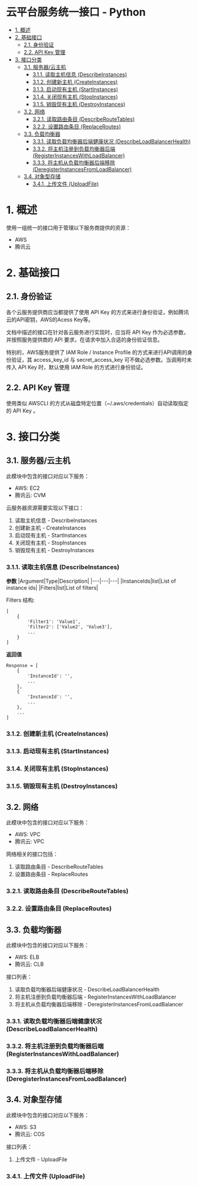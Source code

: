 云平台服务统一接口 - Python
===

<!-- TOC -->

- [1. 概述](#1-概述)
- [2. 基础接口](#2-基础接口)
    - [2.1. 身份验证](#21-身份验证)
    - [2.2. API Key 管理](#22-api-key-管理)
- [3. 接口分类](#3-接口分类)
    - [3.1. 服务器/云主机](#31-服务器云主机)
        - [3.1.1. 读取主机信息 (DescribeInstances)](#311-读取主机信息-describeinstances)
        - [3.1.2. 创建新主机 (CreateInstances)](#312-创建新主机-createinstances)
        - [3.1.3. 启动现有主机 (StartInstances)](#313-启动现有主机-startinstances)
        - [3.1.4. 关闭现有主机 (StopInstances)](#314-关闭现有主机-stopinstances)
        - [3.1.5. 销毁现有主机 (DestroyInstances)](#315-销毁现有主机-destroyinstances)
    - [3.2. 网络](#32-网络)
        - [3.2.1. 读取路由条目 (DescribeRouteTables)](#321-读取路由条目-describeroutetables)
        - [3.2.2. 设置路由条目 (ReplaceRoutes)](#322-设置路由条目-replaceroutes)
    - [3.3. 负载均衡器](#33-负载均衡器)
        - [3.3.1. 读取负载均衡器后端健康状况 (DescribeLoadBalancerHealth)](#331-读取负载均衡器后端健康状况-describeloadbalancerhealth)
        - [3.3.2. 将主机注册到负载均衡器后端 (RegisterInstancesWithLoadBalancer)](#332-将主机注册到负载均衡器后端-registerinstanceswithloadbalancer)
        - [3.3.3. 将主机从负载均衡器后端移除 (DeregisterInstancesFromLoadBalancer)](#333-将主机从负载均衡器后端移除-deregisterinstancesfromloadbalancer)
    - [3.4. 对象型存储](#34-对象型存储)
        - [3.4.1. 上传文件 (UploadFile)](#341-上传文件-uploadfile)

<!-- /TOC -->

# 1. 概述
使用一组统一的接口用于管理以下服务商提供的资源：
+ AWS
+ 腾讯云

# 2. 基础接口
## 2.1. 身份验证
各个云服务提供商应当都提供了使用 API Key 的方式来进行身份验证，例如腾讯云的API密钥，AWS的Acess Key等。

文档中描述的接口在针对各云服务进行实现时，应当将 API Key 作为必选参数，并按照服务提供商的 API 要求，在请求中加入合适的身份验证信息。

特别的，AWS服务提供了 IAM Role / Instance Profile 的方式来进行API调用的身份验证，其 access_key_id 与 secret_access_key 可不做必选参数。当调用时未传入 API Key 时，默认使用 IAM Role 的方式进行身份验证。

## 2.2. API Key 管理
使用类似 AWSCLI 的方式从磁盘特定位置（~/.aws/credentials）自动读取指定的 API Key 。

# 3. 接口分类
## 3.1. 服务器/云主机
此模块中包含的接口对应以下服务：
* AWS: EC2
* 腾讯云: CVM

云服务器资源需要实现以下接口：
1. 读取主机信息 - DescribeInstances
2. 创建新主机 - CreateInstances
3. 启动现有主机 - StartInstances
4. 关闭现有主机 - StopInstances
5. 销毁现有主机 - DestroyInstances

### 3.1.1. 读取主机信息 (DescribeInstances)
__参数__
|Argument|Type|Description|
|---|---|---|
|InstanceIds|list|List of instance ids|
|Filters|list|List of filters|

Filters 结构:
```
[
    {
        'Filter1': 'Value1',
        'Filter2': ['Value2', 'Value3'],
        ...
    }
]
```

__返回值__
```
Response = [
    {
        'InstanceId': '',
        ...
    },
    {
        'InstanceId': '',
        ...
    },
    ...
]
```

### 3.1.2. 创建新主机 (CreateInstances)
### 3.1.3. 启动现有主机 (StartInstances)
### 3.1.4. 关闭现有主机 (StopInstances)
### 3.1.5. 销毁现有主机 (DestroyInstances)

## 3.2. 网络
此模块中包含的接口对应以下服务：
* AWS: VPC
* 腾讯云: VPC

网络相关的接口包括：
1. 读取路由条目 - DescribeRouteTables
2. 设置路由条目 - ReplaceRoutes

### 3.2.1. 读取路由条目 (DescribeRouteTables)
### 3.2.2. 设置路由条目 (ReplaceRoutes)

## 3.3. 负载均衡器
此模块中包含的接口对应以下服务：
* AWS: ELB
* 腾讯云: CLB

接口列表：
1. 读取负载均衡器后端健康状况 - DescribeLoadBalancerHealth
2. 将主机注册到负载均衡器后端 - RegisterInstancesWithLoadBalancer
3. 将主机从负载均衡器后端移除 - DeregisterInstancesFromLoadBalancer

### 3.3.1. 读取负载均衡器后端健康状况 (DescribeLoadBalancerHealth)
### 3.3.2. 将主机注册到负载均衡器后端 (RegisterInstancesWithLoadBalancer)
### 3.3.3. 将主机从负载均衡器后端移除 (DeregisterInstancesFromLoadBalancer)

## 3.4. 对象型存储
此模块中包含的接口对应以下服务：
* AWS: S3
* 腾讯云: COS

接口列表：
1. 上传文件 - UploadFile

### 3.4.1. 上传文件 (UploadFile)
